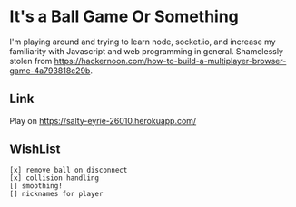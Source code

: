 # It's a Ball Game Or Something

I'm playing around and trying to learn node, socket.io, and increase my familiarity with Javascript and web programming in general. Shamelessly stolen from https://hackernoon.com/how-to-build-a-multiplayer-browser-game-4a793818c29b.

## Link

Play on https://salty-eyrie-26010.herokuapp.com/

## WishList
    [x] remove ball on disconnect
    [x] collision handling
    [] smoothing!
    [] nicknames for player
